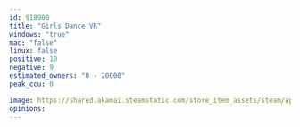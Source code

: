 ```yaml
---
id: 918900
title: "Girls Dance VR"
windows: "true"
mac: "false"
linux: false
positive: 10
negative: 9
estimated_owners: "0 - 20000"
peak_ccu: 0

image: https://shared.akamai.steamstatic.com/store_item_assets/steam/apps/918900/header.jpg?t=1535187884
opinions:
---
```

